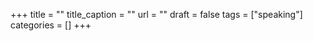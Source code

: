 +++
title       = ""
title_caption = ""
url        = ""
draft = false
tags = ["speaking"]
categories = []
+++
